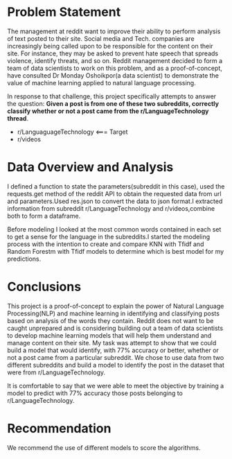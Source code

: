 # Problem Statement

The management at reddit want to improve their ability to perform analysis of text posted to their site. Social media and Tech. companies are increasingly being called upon to be responsible for the content on their site. For instance, they may be asked to prevent hate speech that spreads violence, identify threats, and so on. Reddit management decided to form a team of data scientists to work on this problem, and as a proof-of-concept, have consulted Dr Monday Oshoikpor(a data scientist) to demonstrate the value of machine learning applied to natural language processing.

In response to that challenge, this project specifically attempts to answer the question:
**Given a post is from one of these two subreddits, correctly classify whether or not a post came from the r/LanguageTechnology thread**.

* r/LanguaguageTechnology <=== Target
* r/videos


# Data Overview and Analysis

I defined a function to state the parameters(subreddit in this case), used the requests.get method of the reddit API to obtain the requested data from url and parameters.Used res.json to convert the data to json format.I extracted information from subreddit r/LanguageTechnology and r/videos,combine both to form a dataframe.

Before modeling I looked at the most common words contained in each set to get a sense for the language in the subreddits.I started the modeling process with the intention to create and compare KNN with Tfidf and Random Forestm with Tfidf models to determine which is best model for my predictions.

# Conclusions

This project is a proof-of-concept to explain the power of Natural Language Processing(NLP) and machine learning in identifying and classifying posts based on analysis of the words they contain. Reddit does not want to be caught unprepared and is considering building out a team of data scientists to develop machine learning models that will help them understand and manage content on their site. My task was attempt to show that we could build a model that would identify, with 77% accuracy or better, whether or not a post came from a particular subreddit. We chose to use data from two different subreddits and build a model to identify the post in the dataset that were from r/LanguageTechnology.

It is comfortable to say that we were able to meet the objective by training a model to predict with 77% accuracy those posts belonging to r/LanguageTechnology.

# Recommendation

We recommend the use of different models to score the algorithms.